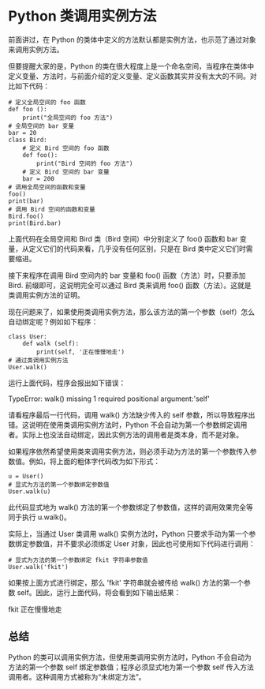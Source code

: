 # Python 类调用实例方法

前面讲过，在 Python 的类体中定义的方法默认都是实例方法，也示范了通过对象来调用实例方法。

但要提醒大家的是，Python 的类在很大程度上是一个命名空间，当程序在类体中定义变量、方法时，与前面介绍的定义变量、定义函数其实并没有太大的不同。对比如下代码：

```
# 定义全局空间的 foo 函数
def foo ():
    print("全局空间的 foo 方法")
# 全局空间的 bar 变量
bar = 20
class Bird:
    # 定义 Bird 空间的 foo 函数
    def foo():
        print("Bird 空间的 foo 方法")
    # 定义 Bird 空间的 bar 变量
    bar = 200
# 调用全局空间的函数和变量
foo()
print(bar)
# 调用 Bird 空间的函数和变量
Bird.foo()
print(Bird.bar)
```

上面代码在全局空间和 Bird 类（Bird 空间）中分别定义了 foo() 函数和 bar 变量，从定义它们的代码来看，几乎没有任何区别，只是在 Bird 类中定义它们时需要缩进。

接下来程序在调用 Bird 空间内的 bar 变量和 foo() 函数（方法）时，只要添加 Bird. 前缀即可，这说明完全可以通过 Bird 类来调用 foo() 函数（方法）。这就是类调用实例方法的证明。

现在问题来了，如果使用类调用实例方法，那么该方法的第一个参数（self）怎么自动绑定呢？例如如下程序：

```
class User:
    def walk (self):
        print(self, '正在慢慢地走')
# 通过类调用实例方法
User.walk()
```

运行上面代码，程序会报出如下错误：

TypeError: walk() missing 1 required positional argument:'self'

请看程序最后一行代码，调用 walk() 方法缺少传入的 self 参数，所以导致程序出错。这说明在使用类调用实例方法时，Python 不会自动为第一个参数绑定调用者。实际上也没法自动绑定，因此实例方法的调用者是类本身，而不是对象。

如果程序依然希望使用类来调用实例方法，则必须手动为方法的第一个参数传入参数值。例如，将上面的粗体字代码改为如下形式：

```
u = User()
# 显式为方法的第一个参数绑定参数值
User.walk(u)
```

此代码显式地为 walk() 方法的第一个参数绑定了参数值，这样的调用效果完全等同于执行 u.walk()。

实际上，当通过 User 类调用 walk() 实例方法时，Python 只要求手动为第一个参数绑定参数值，并不要求必须绑定 User 对象，因此也可使用如下代码进行调用：

```
# 显式为方法的第一个参数绑定 fkit 字符串参数值
User.walk('fkit')
```

如果按上面方式进行绑定，那么 'fkit' 字符串就会被传给 walk() 方法的第一个参数 self。因此，运行上面代码，将会看到如下输出结果：

fkit 正在慢慢地走

## 总结

Python 的类可以调用实例方法，但使用类调用实例方法时，Python 不会自动为方法的第一个参数 self 绑定参数值；程序必须显式地为第一个参数 self 传入方法调用者。这种调用方式被称为“未绑定方法”。
